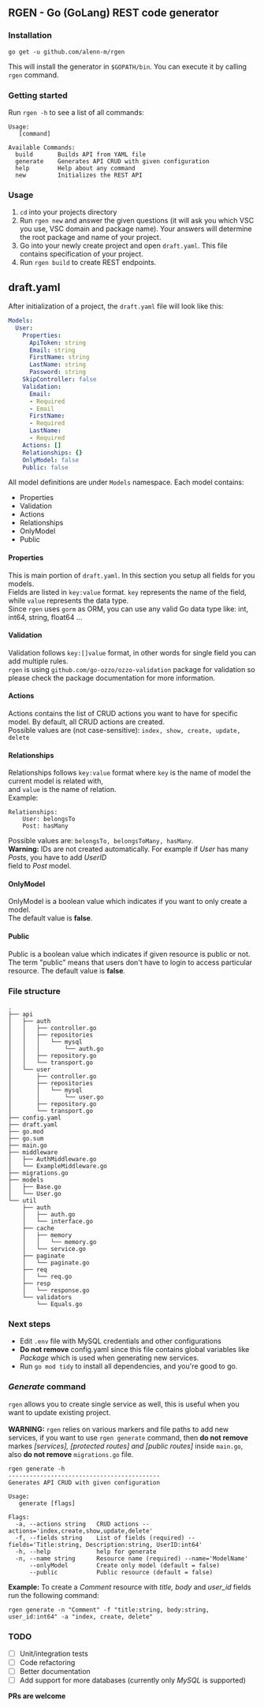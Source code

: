 ## RGEN - Go (GoLang) REST code generator

### Installation

    go get -u github.com/alenn-m/rgen 

This will install the generator in `$GOPATH/bin`. You can execute it by calling `rgen` command.

### Getting started

Run `rgen -h` to see a list of all commands:

    Usage:
       [command]
    
    Available Commands:
      build       Builds API from YAML file
      generate    Generates API CRUD with given configuration
      help        Help about any command
      new         Initializes the REST API

### Usage

1. `cd` into your projects directory
2. Run `rgen new` and answer the given questions (it will ask you which VSC you use, VSC domain and package name).
Your answers will determine the root package and name of your project.
3. Go into your newly create project and open `draft.yaml`. This file contains specification of your project.
4. Run `rgen build` to create REST endpoints.

## draft.yaml

After initialization of a project, the `draft.yaml` file will look like this:
```yaml
Models:
  User:
    Properties:
      ApiToken: string
      Email: string
      FirstName: string
      LastName: string
      Password: string
    SkipController: false
    Validation:
      Email:
      - Required
      - Email
      FirstName:
      - Required
      LastName:
      - Required
    Actions: []
    Relationships: {}
    OnlyModel: false
    Public: false
```
All model definitions are under `Models` namespace. 
Each model contains:
- Properties
- Validation
- Actions
- Relationships
- OnlyModel
- Public

#### Properties
This is main portion of `draft.yaml`. In this section you setup all fields for you models.\
Fields are listed in `key:value` format. `key` represents the name of the field, while `value` represents the data type.\
Since `rgen` uses `gorm` as ORM, you can use any valid Go data type like: int, int64, string, float64 ...
#### Validation
Validation follows `key:[]value` format, in other words for single field you can add multiple rules.\
`rgen` is using `github.com/go-ozzo/ozzo-validation` package for validation so please check the package documentation for more information.
#### Actions
Actions contains the list of CRUD actions you want to have for specific model. By default, all CRUD actions are created.\
Possible values are (not case-sensitive): `index, show, create, update, delete`
#### Relationships
Relationships follows `key:value` format where `key` is the name of model the current model is related with,\
and `value` is the name of relation.\
Example: 
```
Relationships:
    User: belongsTo
    Post: hasMany
```
Possible values are: `belongsTo, belongsToMany, hasMany`.\
**Warning:** IDs are not created automatically. For example if *User* has many *Posts*, you have to add *UserID*\
field to *Post* model.
#### OnlyModel
OnlyModel is a boolean value which indicates if you want to only create a model.\
The default value is **false**.
#### Public
Public is a boolean value which indicates if given resource is public or not. The term "public" means that users 
don't have to login to access particular resource.
The default value is **false**.

### File structure

```
.
├── api
│   ├── auth
│   │   ├── controller.go
│   │   ├── repositories
│   │   │   └── mysql
│   │   │       └── auth.go
│   │   ├── repository.go
│   │   └── transport.go
│   └── user
│       ├── controller.go
│       ├── repositories
│       │   └── mysql
│       │       └── user.go
│       ├── repository.go
│       └── transport.go
├── config.yaml
├── draft.yaml
├── go.mod
├── go.sum
├── main.go
├── middleware
│   ├── AuthMiddleware.go
│   └── ExampleMiddleware.go
├── migrations.go
├── models
│   ├── Base.go
│   └── User.go
└── util
    ├── auth
    │   ├── auth.go
    │   └── interface.go
    ├── cache
    │   ├── memory
    │   │   └── memory.go
    │   └── service.go
    ├── paginate
    │   └── paginate.go
    ├── req
    │   └── req.go
    ├── resp
    │   └── response.go
    └── validators
        └── Equals.go
```

### Next steps

- Edit `.env` file with MySQL credentials and other configurations
- **Do not remove** config.yaml since this file contains global variables like *Package* which is used when generating new services.
- Run `go mod tidy` to install all dependencies, and you're good to go.

### *Generate* command

`rgen` allows you to create single service as well, this is useful when you want to update existing project.<br/><br/>
**WARNING:** `rgen` relies on various markers and file paths to add new services, if you want to use `rgen generate` command,
then **do not remove** markes *[services], [protected routes] and [public routes]* inside `main.go`, also **do not remove** `migrations.go` file.
```
rgen generate -h
-------------------------------------------
Generates API CRUD with given configuration

Usage:
   generate [flags]

Flags:
  -a, --actions string   CRUD actions --actions='index,create,show,update,delete'
  -f, --fields string    List of fields (required) --fields='Title:string, Description:string, UserID:int64'
  -h, --help             help for generate
  -n, --name string      Resource name (required) --name='ModelName'
      --onlyModel        Create only model (default = false)
      --public           Public resource (default = false)
```
**Example:** To create a *Comment* resource with *title, body* and *user_id* fields run the following command:
```
rgen generate -n "Comment" -f "title:string, body:string, user_id:int64" -a "index, create, delete"
```
### TODO
- [ ] Unit/integration tests
- [ ] Code refactoring
- [ ] Better documentation
- [ ] Add support for more databases (currently only *MySQL* is supported)

**PRs are welcome**
